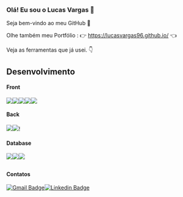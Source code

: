### Olá! Eu sou o Lucas Vargas 👋

<!--
**Lucasvargas96/lucasvargas96** is a ✨ _special_ ✨ repository because its `README.md` (this file) appears on your GitHub profile.

Here are some ideas to get you started:

- 🔭 I’m currently working on ...
- 🌱 I’m currently learning ...
- 👯 I’m looking to collaborate on ...
- 🤔 I’m looking for help with ...
- 💬 Ask me about ...
- 📫 How to reach me: ...
- 😄 Pronouns: ...
- ⚡ Fun fact: ...
-->

Seja bem-vindo ao meu GitHub 💖

Olhe também meu Portfólio :
👉 https://lucasvargas96.github.io/ 👈

Veja as ferramentas que já usei. 👇


## Desenvolvimento
#### Front 
![](https://img.shields.io/badge/HTML5-E34F26?style=for-the-badge&logo=html5&logoColor=white)![](https://img.shields.io/badge/BOOTSTRAP-6500B0?style=for-the-badge&logo=Bootstrap&logoColor=white)![](https://img.shields.io/badge/CSS3-1572B6?style=for-the-badge&logo=css3&logoColor=white)![](https://img.shields.io/badge/SCSS-D12443?style=for-the-badge&logo=sass&logoColor=white)![](https://img.shields.io/badge/JavaScript-F7DF1E?style=for-the-badge&logo=javascript&logoColor=black)
#### Back
![](https://img.shields.io/badge/-PHP-blue)![](https://img.shields.io/badge/-Laravel-rede)!
#### Database
![](https://img.shields.io/badge/PostgreSQL-316192?style=for-the-badge&logo=postgresql&logoColor=white)![](https://img.shields.io/badge/SQLite-07405E?style=for-the-badge&logo=sqlite&logoColor=white)![](https://img.shields.io/badge/Microsoft%20SQL%20Sever-CC2927?style=for-the-badge&logo=microsoft%20sql%20server&logoColor=white)
## 
#### Contatos
[![Gmail Badge](https://img.shields.io/badge/-lucasvargas.9605@gmail.com-red?style=for-the-badge&logo=Gmail&logoColor=white&link)](mailto:lucasvargas.9605@gmail.com)[![Linkedin Badge](https://img.shields.io/badge/-Lucasvargas-000066?style=for-the-badge&logo=Linkedin&logoColor=white&link=/)](https://www.linkedin.com/in/lucas-vargas-76a8881b6/)
